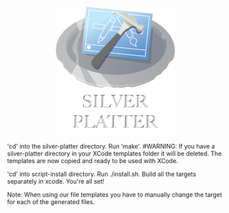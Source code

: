 <p align="center">
  <img height="300" src="https://github.com/BeiningBogen/silver-platter/blob/master/resources/Silver%20Platter5.png">
</p>

'cd' into the silver-platter directory.
Run 'make'. #WARNING: If you have a silver-platter directory in your XCode templates folder it will be deleted.
The templates are now copied and ready to be used with XCode.

'cd' into script-install directory.
Run ./install.sh.
Build all the targets separately in xcode.
You're all set!

Note:
When using our file templates you have to manually change the target for each of the generated files.

